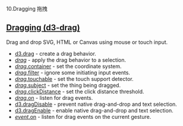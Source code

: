 10.Dragging 拖拽

## [](https://github.com/d3/d3/blob/main/API.md#dragging-d3-drag)[Dragging (d3-drag)](https://github.com/d3/d3-drag/tree/v3.0.0)

Drag and drop SVG, HTML or Canvas using mouse or touch input.

-   [d3.drag](https://github.com/d3/d3-drag/blob/v3.0.0/README.md#drag) - create a drag behavior.
-   [*drag*](https://github.com/d3/d3-drag/blob/v3.0.0/README.md#_drag) - apply the drag behavior to a selection.
-   [*drag*.container](https://github.com/d3/d3-drag/blob/v3.0.0/README.md#drag_container) - set the coordinate system.
-   [*drag*.filter](https://github.com/d3/d3-drag/blob/v3.0.0/README.md#drag_filter) - ignore some initiating input events.
-   [*drag*.touchable](https://github.com/d3/d3-drag/blob/v3.0.0/README.md#drag_touchable) - set the touch support detector.
-   [*drag*.subject](https://github.com/d3/d3-drag/blob/v3.0.0/README.md#drag_subject) - set the thing being dragged.
-   [*drag*.clickDistance](https://github.com/d3/d3-drag/blob/v3.0.0/README.md#drag_clickDistance) - set the click distance threshold.
-   [*drag*.on](https://github.com/d3/d3-drag/blob/v3.0.0/README.md#drag_on) - listen for drag events.
-   [d3.dragDisable](https://github.com/d3/d3-drag/blob/v3.0.0/README.md#dragDisable) - prevent native drag-and-drop and text selection.
-   [d3.dragEnable](https://github.com/d3/d3-drag/blob/v3.0.0/README.md#dragEnable) - enable native drag-and-drop and text selection.
-   [*event*.on](https://github.com/d3/d3-drag/blob/v3.0.0/README.md#event_on) - listen for drag events on the current gesture.